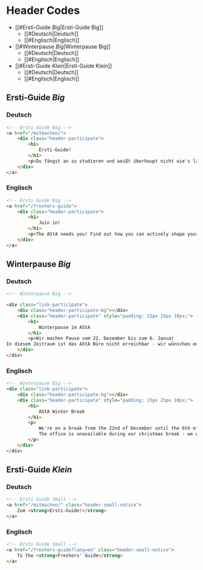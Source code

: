 # Header Codes
- [[#Ersti-Guide *Big*|Ersti-Guide Big]]
	- [[#Deutsch|Deutsch]]
	- [[#Englisch|Englisch]]
- [[#Winterpause *Big*|Winterpause Big]]
	- [[#Deutsch|Deutsch]]
	- [[#Englisch|Englisch]]
- [[#Ersti-Guide *Klein*|Ersti-Guide Klein]]
	- [[#Deutsch|Deutsch]]
	- [[#Englisch|Englisch]]


## Ersti-Guide *Big*
### Deutsch
```html
<!-- Ersti Guide Big -->
<a href="/mitmachen/">
	<div class="header-participate">
		<h1>
			Ersti-Guide!
		</h1>
		<p>Du fängst an zu studieren und weißt überhaupt nicht wie's läuft? Finde heraus, wie das Unileben funktioniert und wie du es aktiv mitgestalten kannst!</p>
	</div> 
</a>
```

### Englisch
```html
<!-- Ersti Guide Big -->
<a href="/freshers-guide">
	<div class="header-participate">
		<h1>
			Join in!
		</h1>
		<p>The AStA needs you! Find out how you can actively shape your life at the university.</p>
	</div>
</a>
```

## Winterpause *Big*
### Deutsch
```html
<!-- Winterpause Big -->

<div class="link-participate">
	<div class="header-participate-bg"></div>
	<div class="header-participate" style="padding: 15px 25px 10px;">
		<h1>
			Winterpause im AStA
		</h1>
		<p>Wir machen Pause vom 22. Dezember bis zum 6. Januar
In diesem Zeitraum ist das AStA Büro nicht erreichbar - wir wünschen euch allen eine wunderschöne Winterzeit & einen guten Start ins neue Jahr!</p>
	</div> 
</div>
```

### Englisch
```html
<!-- Winterpause Big -->
<div class="link-participate">
	<div class="header-participate-bg"></div>
	<div class="header-participate" style="padding: 15px 25px 10px;">
		<h1>
			AStA Winter Break
		</h1>
		<p>
			We're on a break from the 22nd of December until the 6th of January ☃️😊
			The office is unavailable during our christmas break - we wish all of you wonderful winter holidays and a great start into the new year!
		</p>
	</div> 
</div>
```

## Ersti-Guide *Klein*
### Deutsch
```html
<!-- Ersti Guide Small -->
<a href="/mitmachen/" class="header-small-notice">
	Zum <strong>Ersti-Guide!</strong>
</a> 
```

### Englisch
```html
<!-- Ersti Guide Small -->
<a href="/freshers-guide?lang=en" class="header-small-notice">
	To the <strong>Freshers' Guide</strong>
</a>
```

